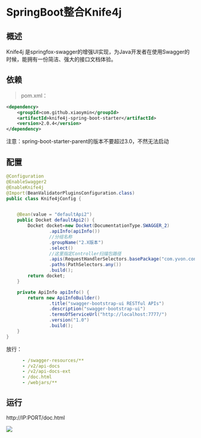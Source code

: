 # SpringBoot整合Knife4j

## 概述

Knife4j 是springfox-swagger的增强UI实现，为Java开发者在使用Swagger的时候，能拥有一份简洁、强大的接口文档体验。

## 依赖

>  pom.xml：

```xml
<dependency>
	<groupId>com.github.xiaoymin</groupId>
	<artifactId>knife4j-spring-boot-starter</artifactId>
	<version>2.0.4</version>
</dependency>
```

注意：spring-boot-starter-parent的版本不要超过3.0，不然无法启动

## 配置

```java
@Configuration
@EnableSwagger2
@EnableKnife4j
@Import(BeanValidatorPluginsConfiguration.class)
public class Knife4jConfig {


    @Bean(value = "defaultApi2")
    public Docket defaultApi2() {
        Docket docket=new Docket(DocumentationType.SWAGGER_2)
                .apiInfo(apiInfo())
                //分组名称
                .groupName("2.X版本")
                .select()
                //这里指定Controller扫描包路径
                .apis(RequestHandlerSelectors.basePackage("com.yvon.controller"))
                .paths(PathSelectors.any())
                .build();
        return docket;
    }

    private ApiInfo apiInfo() {
        return new ApiInfoBuilder()
                .title("swagger-bootstrap-ui RESTful APIs")
                .description("swagger-bootstrap-ui")
                .termsOfServiceUrl("http://localhost:7777/")
                .version("1.0")
                .build();
    }
}
```

放行：

```yaml
      - /swagger-resources/**
      - /v2/api-docs
      - /v2/api-docs-ext
      - /doc.html
      - /webjars/**
```

## 运行

http://IP:PORT/doc.html 

![](https://gitee.com//kulalasmile/image/raw/master/img/20200714141821.png)